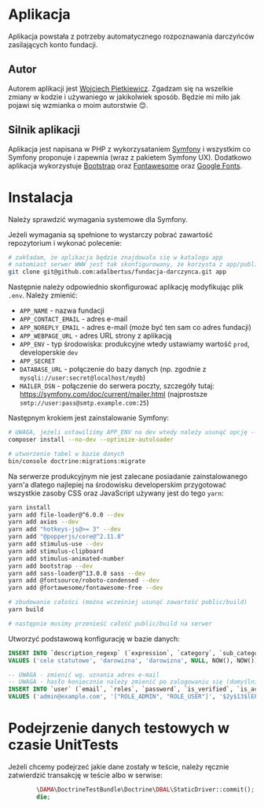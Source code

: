 # Aplikacja
Aplikacja powstała z potrzeby automatycznego rozpoznawania darczyńców zasilających konto fundacji.

## Autor
Autorem aplikacji jest [Wojciech Pietkiewicz](https://github.com/adalbertus). Zgadzam się na wszelkie zmiany w kodzie i używaniego w jakikolwiek sposób.
Będzie mi miło jak pojawi się wzmianka o moim autorstwie 😊.

## Silnik aplikacji
Aplikacja jest napisana w PHP z wykorzysataniem [Symfony](https://symfony.com/) i wszystkim co Symfony proponuje i zapewnia (wraz z pakietem Symfony UX).
Dodatkowo aplikacja wykorzystuje [Bootstrap](https://getbootstrap.com/docs/5.3/getting-started/introduction/) oraz [Fontawesome](https://fontawesome.com/) oraz [Google Fonts](https://fonts.google.com/). 

# Instalacja
Należy sprawdzić wymagania systemowe dla Symfony.

Jeżeli wymagania są spełnione to wystarczy pobrać zawartość repozytorium i wykonać polecenie:
```sh
# zakładam, że aplikacja będzie znajdowała się w katalogu app
# natomiast serwer WWW jest tak skonfigurowany, że korzysta z app/public
git clone git@github.com:adalbertus/fundacja-darczynca.git app
```
Następnie należy odpowiednio skonfigurować aplikację modyfikując plik `.env`. Należy zmienić:
- `APP_NAME` - nazwa fundacji
- `APP_CONTACT_EMAIL` - adres e-mail
- `APP_NOREPLY_EMAIL` - adres e-mail (może być ten sam co adres fundacji)
- `APP_WEBPAGE_URL` - adres URL strony z aplikacją
- `APP_ENV` - typ środowiska: produkcyjne wtedy ustawiamy wartość `prod`, developerskie `dev`
- `APP_SECRET`
- `DATABASE_URL` - połączenie do bazy danych (np. zgodnie z `mysqli://user:secret@localhost/mydb`)
- `MAILER_DSN` - połączenie do serwera poczty, szczegóły tutaj: https://symfony.com/doc/current/mailer.html (najprostsze `smtp://user:pass@smtp.example.com:25`)

Następnym krokiem jest zainstalowanie Symfony:
```sh
# UWAGA, jeżeli ustawiliśmy APP_ENV na dev wtedy należy usunąć opcję --no-dev
composer install --no-dev --optimize-autoloader

# utworzenie tabel w bazie danych
bin/console doctrine:migrations:migrate
```
Na serwerze produkcyjnym nie jest zalecane posiadanie zainstalowanego yarn'a
dlatego najlepiej na środowisku developerskim przygotować wszystkie zasoby CSS oraz JavaScript
używany jest do tego `yarn`:
```sh
yarn install
yarn add file-loader@^6.0.0 --dev
yarn add axios --dev
yarn add "hotkeys-js@>= 3" --dev
yarn add "@popperjs/core@^2.11.8"
yarn add stimulus-use --dev
yarn add stimulus-clipboard
yarn add stimulus-animated-number
yarn add bootstrap --dev
yarn add sass-loader@^13.0.0 sass --dev
yarn add @fontsource/roboto-condensed --dev
yarn add @fortawesome/fontawesome-free --dev

# zbudowanie całości (można wcześniej usunąć zawartość public/build)
yarn build

# następnie musimy przenieść całość public/build na serwer
```

Utworzyć podstawową konfigurację w bazie danych:
```sql
INSERT INTO `description_regexp` (`expression`, `category`, `sub_category`, `comment`, `created_at`, `updated_at`) 
VALUES ('cele statutowe', 'darowizna', 'darowizna', NULL, NOW(), NOW());

-- UWAGA - zmienić wg. uznania adres e-mail
-- UWAGA - hasło koniecznie należy zmienić po zalogowaniu się (domyślnie ustawione hasło to: haslo)
INSERT INTO `user` (`email`, `roles`, `password`, `is_verified`, `is_active`, `created_at`, `updated_at`)
VALUES ('admin@example.com', '["ROLE_ADMIN", "ROLE_USER"]', '$2y$13$lEPa0D6wP.QHxEzmzprB4Oz0S2pz7iXKCxXXGGoAVvPlvm36mMpVC', 1, 1, NOW(), NOW());

```

# Podejrzenie danych testowych w czasie UnitTests
Jeżeli chcemy podejrzeć jakie dane zostały w teście, należy ręcznie zatwierdzić transakcję w teście albo w serwise:
```php
        \DAMA\DoctrineTestBundle\Doctrine\DBAL\StaticDriver::commit();
        die;
```